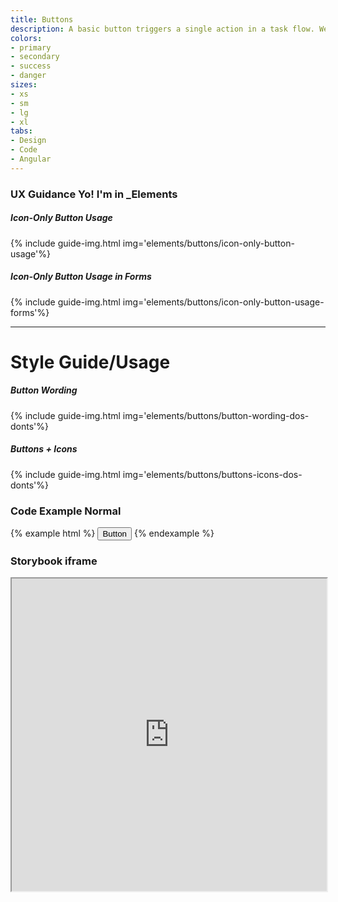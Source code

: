```yaml
---
title: Buttons
description: A basic button triggers a single action in a task flow. We use three types of button styles primary, secondary, and tertiary. We use these in different combinations to guide users to continue and complete tasks.
colors:
- primary
- secondary
- success
- danger
sizes:
- xs
- sm
- lg
- xl
tabs:
- Design
- Code 
- Angular
---
```


<div id="design" class="docs-tabs-content" markdown="1">

### UX Guidance Yo! I'm in _Elements

##### Icon-Only Button Usage
{% include guide-img.html img='elements/buttons/icon-only-button-usage'%} 

##### Icon-Only Button Usage in Forms
{% include guide-img.html img='elements/buttons/icon-only-button-usage-forms'%} 


<hr>

# Style Guide/Usage

##### Button Wording
{% include guide-img.html img='elements/buttons/button-wording-dos-donts'%} 

##### Buttons + Icons
{% include guide-img.html img='elements/buttons/buttons-icons-dos-donts'%}

</div>

<div id="code" class="docs-tabs-content" markdown="1">

### Code Example Normal
{% example html %}
  <button type="button" class="c-btn c-btn-primary">Button</button>
{% endexample %}

</div>

<div id="angular" class="docs-tabs-content" markdown="1">

### Storybook iframe
<iframe title="storybook" width="100%" height="500px" src="https://pages.code.ipreo.com/josh-easter/storybook-demo/?path=/story/basic-elements--avatar&full=0&addons=1&stories=0&panelRight=0&addonPanel=storybooks%2Fstorybook-addon-knobs"></iframe>

</div>

